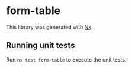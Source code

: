 # form-table

This library was generated with [Nx](https://nx.dev).

## Running unit tests

Run `nx test form-table` to execute the unit tests.
